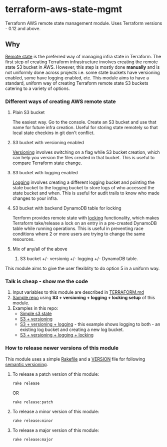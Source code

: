 # terraform-aws-state-mgmt

Terraform AWS remote state management module. Uses Terraform versions - 0.12 and above.

## Why

[Remote state](https://www.terraform.io/docs/state/remote.html) is the preferred way of managing infra state in
Terraform. The first step of creating Terraform infrastructure involves creating the remote state S3 bucket in AWS.
However, this step is mostly done **manually** and is not uniformly done across projects i.e. some state buckets
have versioning enabled, some have logging enabled, etc. This module aims to have a standard, uniform way of creating
Terraform remote state S3 buckets catering to a variety of options.

### Different ways of creating AWS remote state

1. Plain S3 bucket

    The easiest way. Go to the console. Create an S3 bucket and use that name for
    future infra creation. Useful for storing state remotely so that local state
    checkins in git don't conflict.

2. S3 bucket with versioning enabled

    [Versioning](https://docs.aws.amazon.com/AmazonS3/latest/dev/Versioning.html) involves
    switching on a flag while S3 bucket creation, which can help you version the files created
    in that bucket. This is useful to compare Terraform state change.

3. S3 bucket with logging enabled

    [Logging](https://docs.aws.amazon.com/AmazonS3/latest/dev/ServerLogs.html) involves
    creating a different logging bucket and pointing the state bucket to the logging bucket to
    store logs of who accessed the state bucket and when. This is useful for audit trails to
    know who made changes to your infra.

4. S3 bucket with backend DynamoDB table for locking

    Terrform provides remote state with [locking](https://www.terraform.io/docs/state/remote.html)
    functionality, which makes Terraform take/release a lock on an entry in a pre-created DynamoDB
    table while running operations. This is useful in preventing race conditions where 2 or more
    users are trying to change the same resources.

5. Mix of any/all of the above

    1. S3 bucket +/- versionig +/- logging +/- DynamoDB table.

This module aims to give the user flexiblity to do option 5 in a uniform way.

### Talk is cheap - show me the code

1. Input variables to this module are described in [TERRAFORM.md](./TERRAFORM.md)
2. [Sample repo](https://github.com/saurabh-hirani/terraform-aws-state-mgmt-sample-infra) using **S3 + versioning + logging + locking setup** of this module.
3. Examples in this repo:
   * [Simple s3 state](./examples/s3)
   * [S3 + versioning](./examples/s3_versioning)
   * [S3 + versioning + logging](./examples/s3_versioning_logging) - this example
     shows logging to both - an existing log bucket and creating a new log bucket.
   * [S3 + versioning + logging + locking](./examples/s3_versioning_logging_locking)

### How to release newer versions of this module

This module uses a simple [Rakefile](./Rakefile) and a [VERSION](./VERSION)
file for following [semantic versioning](https://semver.org/).

1. To release a patch version of this module:

    ```sh
    rake release
    ```

    OR

    ```sh
    rake release:patch
    ```

2. To release a minor version of this module:

    ```sh
    rake release:minor
    ```

3. To release a major version of this module:

    ```sh
    rake release:major
    ```

